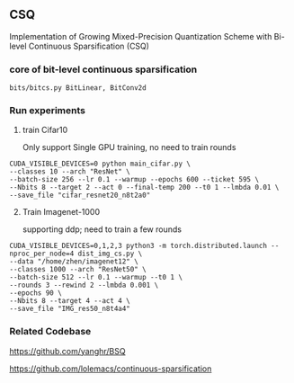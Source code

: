 ## CSQ 
    
Implementation of Growing Mixed-Precision Quantization Scheme with Bi-level Continuous Sparsification (CSQ)
 
### core of bit-level continuous sparsification
    bits/bitcs.py BitLinear, BitConv2d
    

### Run experiments
1. train Cifar10 
    
    Only support Single GPU training, no need to train rounds

```
CUDA_VISIBLE_DEVICES=0 python main_cifar.py \
--classes 10 --arch "ResNet" \
--batch-size 256 --lr 0.1 --warmup --epochs 600 --ticket 595 \
--Nbits 8 --target 2 --act 0 --final-temp 200 --t0 1 --lmbda 0.01 \
--save_file "cifar_resnet20_n8t2a0" 
```

2. Train Imagenet-1000

    supporting ddp; need to train a few rounds

```
CUDA_VISIBLE_DEVICES=0,1,2,3 python3 -m torch.distributed.launch --nproc_per_node=4 dist_img_cs.py \
--data "/home/zhen/imagenet12" \
--classes 1000 --arch "ResNet50" \
--batch-size 512 --lr 0.1 --warmup --t0 1 \
--rounds 3 --rewind 2 --lmbda 0.001 \
--epochs 90 \
--Nbits 8 --target 4 --act 4 \
--save_file "IMG_res50_n8t4a4"
```

### Related Codebase

https://github.com/yanghr/BSQ

https://github.com/lolemacs/continuous-sparsification

